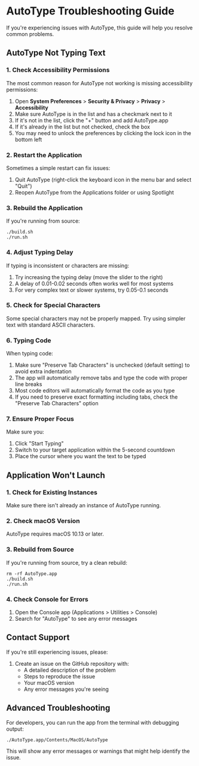 # AutoType Troubleshooting Guide

If you're experiencing issues with AutoType, this guide will help you resolve common problems.

## AutoType Not Typing Text

### 1. Check Accessibility Permissions

The most common reason for AutoType not working is missing accessibility permissions:

1. Open **System Preferences** > **Security & Privacy** > **Privacy** > **Accessibility**
2. Make sure AutoType is in the list and has a checkmark next to it
3. If it's not in the list, click the "+" button and add AutoType.app
4. If it's already in the list but not checked, check the box
5. You may need to unlock the preferences by clicking the lock icon in the bottom left

### 2. Restart the Application

Sometimes a simple restart can fix issues:

1. Quit AutoType (right-click the keyboard icon in the menu bar and select "Quit")
2. Reopen AutoType from the Applications folder or using Spotlight

### 3. Rebuild the Application

If you're running from source:

```
./build.sh
./run.sh
```

### 4. Adjust Typing Delay

If typing is inconsistent or characters are missing:

1. Try increasing the typing delay (move the slider to the right)
2. A delay of 0.01-0.02 seconds often works well for most systems
3. For very complex text or slower systems, try 0.05-0.1 seconds

### 5. Check for Special Characters

Some special characters may not be properly mapped. Try using simpler text with standard ASCII characters.

### 6. Typing Code

When typing code:

1. Make sure "Preserve Tab Characters" is unchecked (default setting) to avoid extra indentation
2. The app will automatically remove tabs and type the code with proper line breaks
3. Most code editors will automatically format the code as you type
4. If you need to preserve exact formatting including tabs, check the "Preserve Tab Characters" option

### 7. Ensure Proper Focus

Make sure you:
1. Click "Start Typing"
2. Switch to your target application within the 5-second countdown
3. Place the cursor where you want the text to be typed

## Application Won't Launch

### 1. Check for Existing Instances

Make sure there isn't already an instance of AutoType running.

### 2. Check macOS Version

AutoType requires macOS 10.13 or later.

### 3. Rebuild from Source

If you're running from source, try a clean rebuild:

```
rm -rf AutoType.app
./build.sh
./run.sh
```

### 4. Check Console for Errors

1. Open the Console app (Applications > Utilities > Console)
2. Search for "AutoType" to see any error messages

## Contact Support

If you're still experiencing issues, please:

1. Create an issue on the GitHub repository with:
   - A detailed description of the problem
   - Steps to reproduce the issue
   - Your macOS version
   - Any error messages you're seeing

## Advanced Troubleshooting

For developers, you can run the app from the terminal with debugging output:

```
./AutoType.app/Contents/MacOS/AutoType
```

This will show any error messages or warnings that might help identify the issue. 